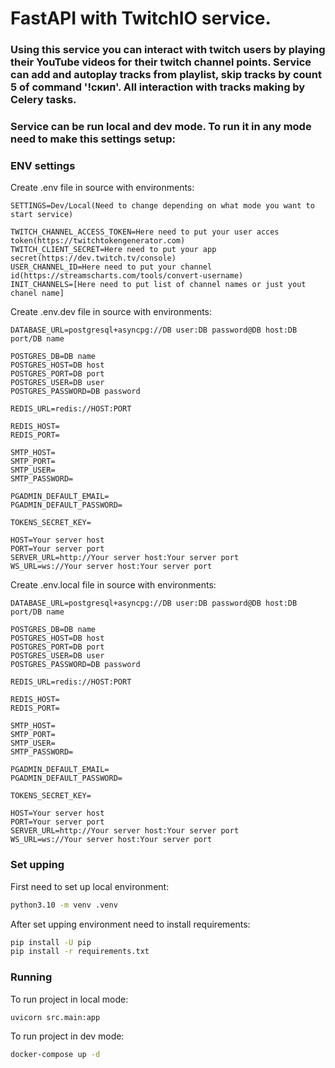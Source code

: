 # FastAPI with TwitchIO service.
### Using this service you can interact with twitch users by playing their YouTube videos for their twitch channel points. Service can add and autoplay tracks from playlist, skip tracks by count 5 of command '!скип'. All interaction with tracks making by Celery tasks.

### Service can be run local and dev mode. To run it in any mode need to make this settings setup:

### ENV settings
Create .env file in source with environments:
```dotenv
SETTINGS=Dev/Local(Need to change depending on what mode you want to start service)

TWITCH_CHANNEL_ACCESS_TOKEN=Here need to put your user acces token(https://twitchtokengenerator.com)
TWITCH_CLIENT_SECRET=Here need to put your app secret(https://dev.twitch.tv/console)
USER_CHANNEL_ID=Here need to put your channel id(https://streamscharts.com/tools/convert-username)
INIT_CHANNELS=[Here need to put list of channel names or just yout chanel name]
```
Create .env.dev file in source with environments:
```dotenv
DATABASE_URL=postgresql+asyncpg://DB user:DB password@DB host:DB port/DB name

POSTGRES_DB=DB name
POSTGRES_HOST=DB host
POSTGRES_PORT=DB port
POSTGRES_USER=DB user
POSTGRES_PASSWORD=DB password

REDIS_URL=redis://HOST:PORT

REDIS_HOST=
REDIS_PORT=

SMTP_HOST=
SMTP_PORT=
SMTP_USER=
SMTP_PASSWORD=

PGADMIN_DEFAULT_EMAIL=
PGADMIN_DEFAULT_PASSWORD=

TOKENS_SECRET_KEY=

HOST=Your server host
PORT=Your server port
SERVER_URL=http://Your server host:Your server port
WS_URL=ws://Your server host:Your server port
```
Create .env.local file in source with environments:
```dotenv
DATABASE_URL=postgresql+asyncpg://DB user:DB password@DB host:DB port/DB name

POSTGRES_DB=DB name
POSTGRES_HOST=DB host
POSTGRES_PORT=DB port
POSTGRES_USER=DB user
POSTGRES_PASSWORD=DB password

REDIS_URL=redis://HOST:PORT

REDIS_HOST=
REDIS_PORT=

SMTP_HOST=
SMTP_PORT=
SMTP_USER=
SMTP_PASSWORD=

PGADMIN_DEFAULT_EMAIL=
PGADMIN_DEFAULT_PASSWORD=

TOKENS_SECRET_KEY=

HOST=Your server host
PORT=Your server port
SERVER_URL=http://Your server host:Your server port
WS_URL=ws://Your server host:Your server port
```
### Set upping
First need to set up local environment:
```bash
python3.10 -m venv .venv 
```
After set upping environment need to install requirements:
```bash
pip install -U pip
pip install -r requirements.txt
```
### Running
To run project in local mode:
```bash
uvicorn src.main:app
```
To run project in dev mode:
```bash
docker-compose up -d
```